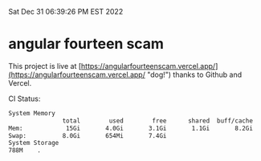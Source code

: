 Sat Dec 31 06:39:26 PM EST 2022

# angular fourteen scam


This project is live at [https://angularfourteenscam.vercel.app/](https://angularfourteenscam.vercel.app/ "dog!") thanks to Github and Vercel.

CI Status: 

```bash
System Memory
               total        used        free      shared  buff/cache   available
Mem:            15Gi       4.0Gi       3.1Gi       1.1Gi       8.2Gi       9.8Gi
Swap:          8.0Gi       654Mi       7.4Gi
System Storage
788M	.
